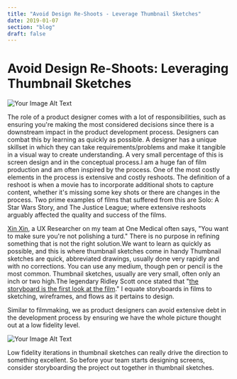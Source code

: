 ```yaml
---
title: "Avoid Design Re-Shoots - Leverage Thumbnail Sketches"
date: 2019-01-07
section: "blog"
draft: false
---
```

# Avoid Design Re-Shoots: Leveraging Thumbnail Sketches

![Your Image Alt Text](/images/2019/01/img-2019-01-07-thumbnails-cover.jpeg)

The role of a product designer comes with a lot of responsibilities, such as ensuring you're making the most considered decisions since there is a downstream impact in the product development process. Designers can combat this by learning as quickly as possible. A designer has a unique skillset in which they can take requirements/problems and make it tangible in a visual way to create understanding. A very small percentage of this is screen design and in the conceptual process.I am a huge fan of film production and am often inspired by the process. One of the most costly elements in the process is extensive and costly reshoots. The definition of a reshoot is when a movie has to incorporate additional shots to capture content, whether it's missing some key shots or there are changes in the process. Two prime examples of films that suffered from this are Solo: A Star Wars Story, and The Justice League; where extensive reshoots arguably affected the quality and success of the films.

[Xin Xin](http://twitter.com/spicyhappy), a UX Researcher on my team at One Medical often says, "You want to make sure you're not polishing a turd." There is no purpose in refining something that is not the right solution.We want to learn as quickly as possible, and this is where thumbnail sketches come in handy Thumbnail sketches are quick, abbreviated drawings, usually done very rapidly and with no corrections. You can use any medium, though pen or pencil is the most common. Thumbnail sketches, usually are very small, often only an inch or two high.The legendary Ridley Scott once stated that "[the storyboard is the first look at the film](https://www.youtube.com/watch?v=ljjlXSGdSYs)." I equate storyboards in films to sketching, wireframes, and flows as it pertains to design.

Similar to filmmaking, we as product designers can avoid extensive debt in the development process by ensuring we have the whole picture thought out at a low fidelity level.

![Your Image Alt Text](/images/2019/01/img-2019-01-07-thumbnails-1.jpeg)

Low fidelity iterations in thumbnail sketches can really drive the direction to something excellent. So before your team starts designing screens, consider storyboarding the project out together in thumbnail sketches.

